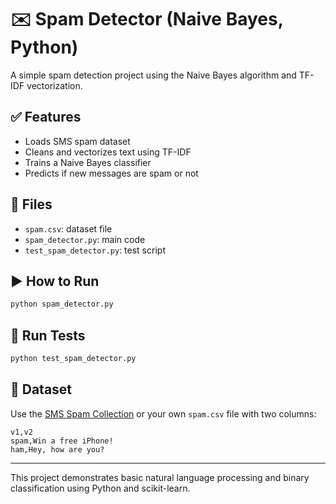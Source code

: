 # ✉️ Spam Detector (Naive Bayes, Python)

A simple spam detection project using the Naive Bayes algorithm and TF-IDF vectorization.

## ✅ Features
- Loads SMS spam dataset
- Cleans and vectorizes text using TF-IDF
- Trains a Naive Bayes classifier
- Predicts if new messages are spam or not

## 📁 Files
- `spam.csv`: dataset file
- `spam_detector.py`: main code
- `test_spam_detector.py`: test script

## ▶️ How to Run
```bash
python spam_detector.py
```

## 🧪 Run Tests
```bash
python test_spam_detector.py
```

## 📄 Dataset
Use the [SMS Spam Collection](https://archive.ics.uci.edu/ml/datasets/sms+spam+collection) or your own `spam.csv` file with two columns:
```
v1,v2
spam,Win a free iPhone!
ham,Hey, how are you?
```

---

This project demonstrates basic natural language processing and binary classification using Python and scikit-learn.
